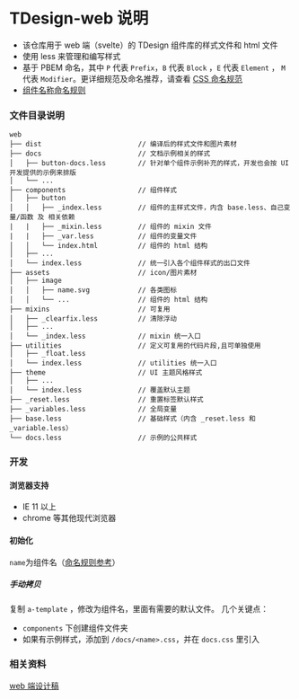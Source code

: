 # TDesign-web 说明

- 该仓库用于 web 端（svelte）的 TDesign 组件库的样式文件和 html 文件
- 使用 less 来管理和编写样式
- 基于 PBEM 命名，其中 `P` 代表 `Prefix`，`B` 代表 `Block` ，`E` 代表 `Element` ， `M` 代表 `Modifier`。更详细规范及命名推荐，请查看 [CSS 命名规范](../../css-naming.md)
- [组件名称命名规则](../../naming.md)

### 文件目录说明

```
web
├── dist                        // 编译后的样式文件和图片素材
├── docs                        // 文档示例相关的样式
│   ├── button-docs.less        // 针对单个组件示例补充的样式，开发也会按 UI 开发提供的示例来排版
│   └── ...
├── components                  // 组件样式
│   ├── button
│   │   ├── _index.less         // 组件的主样式文件，内含 base.less、自己变量/函数 及 相关依赖
|   |   ├── _mixin.less         // 组件的 mixin 文件
|   |   ├── _var.less           // 组件的变量文件
│   │   └── index.html          // 组件的 html 结构
│   ├── ...
│   └── index.less              // 统一引入各个组件样式的出口文件
├── assets                      // icon/图片素材
│   ├── image
│   │   ├── name.svg            // 各类图标
│   │   └── ...                 // 组件的 html 结构
├── mixins                      // 可复用
│   ├── _clearfix.less          // 清除浮动
│   ├── ...
│   └── _index.less             // mixin 统一入口
├── utilities                   // 定义可复用的代码片段,且可单独使用
│   ├── _float.less
│   └── index.less              // utilities 统一入口
├── theme                       // UI 主题风格样式
│   ├── ...
│   └── index.less              // 覆盖默认主题
├── _reset.less                 // 重置标签默认样式
├── _variables.less             // 全局变量
├── base.less                   // 基础样式（内含 _reset.less 和 _variable.less）
└── docs.less                   // 示例的公共样式
```

### 开发

#### 浏览器支持

- IE 11 以上
- chrome 等其他现代浏览器

#### 初始化

`name`为组件名（[命名规则参考](../../naming.md)）

##### 手动拷贝

复制 `a-template` ，修改为组件名，里面有需要的默认文件。
几个关键点：

- `components` 下创建组件文件夹
- 如果有示例样式，添加到 `/docs/<name>.css`，并在 `docs.css` 里引入


### 相关资料

[web 端设计稿](https://www.figma.com/file/UghlEiQXZogyPvx1XDMMyx/TDesign-for-web?node-id=25%3A2)
